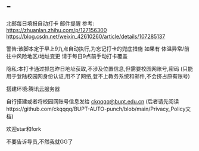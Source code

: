 # -
北邮每日填报自动打卡 邮件提醒
参考:
https://zhuanlan.zhihu.com/p/127156300
https://blog.csdn.net/weixin_42610260/article/details/107285137

警告:该脚本定于早上9九点自动执行,为忘记打卡的兜底措施
如果有 体温异常/前往中风险地区/地址变更 
请于每日9点前手动打卡覆盖

隐私:本打卡通过抓包昨日地址获取,不涉及位置信息,但需要校园网账号,密码 (只能用于登陆校园网身份认证,用不了网络,登不上教务系统和邮件,不会挤占原有账号)

搭建环境:腾讯云服务器

自行搭建或者将校园网账号信息发给 ckqqqq@bupt.edu.cn (后者请先阅读https://github.com/ckqqqq/BUPT-AUTO-punch/blob/main/Privacy_Policy文档)

欢迎star和fork

不要告诉导员,不然我就GG了






